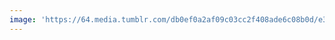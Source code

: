```yaml
---
image: 'https://64.media.tumblr.com/db0ef0a2af09c03cc2f408ade6c08b0d/e3410b9c6fec4759-18/s2048x3072/81cf78813b07ad5eb2f5647541af4a8291e22af8.jpg'
---
```

